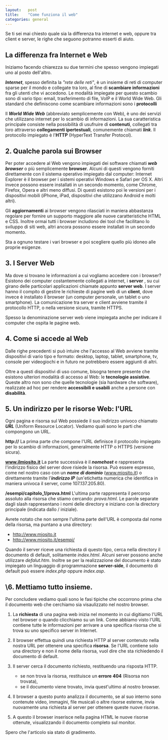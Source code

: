 ```yaml
---
layout:   post
title:    "Come funziona il web"
categories: general
---
```


Se ti sei mai chiesto quale sia la differenza tra internet e web, oppure tra client e server, le righe che seguono potranno esserti di aiuto.

## La differenza fra Internet e Web  

Iniziamo facendo chiarezza su due termini che spesso vengono impiegati uno al posto dell'altro.

<dfn>**Internet**</dfn>, spesso definita la *"rete delle reti"*, è un insieme di reti di computer sparse per il mondo e collegate tra loro, al fine di **scambiare informazioni** fra gli utenti che vi accedono.
Le modalità impiegate per questo scambio sono di vario tipo: email, trasferimento di file, VoIP e il World Wide Web. Gli standard che definiscono come scambiare informazioni sono i **protocolli**

Il <dfn>**World Wide Web**</dfn> (abbreviato semplicemente con Web), è uno dei servizi che utilizzano internet per lo scambio di informazioni. La sua caratteristica principale consiste nella possibilità di usufruire di **contenuti**, collegati tra loro attraverso **collegamenti ipertestuali**, comunemente chiamati <dfn>**link**</dfn>. Il protocollo impiegato è l'<abbr>**HTTP**</abbr> (HyperText Transfer Protocol).

## 2. Qualche parola sui Browser  

Per poter accedere al Web vengono impiegati dei software chiamati <dfn>**web browser**</dfn> o più semplicemente **browser**. Alcuni di questi vengono forniti direttamente con il sistema operativo impiegato dal computer: Internet Explorer è il browser per i sistemi operativi Windows e Safari per OS X. Altri invece possono essere installati in un secondo momento, come Chrome, Firefox, Opera e altri meno diffusi.
Di questi esistono poi le versioni per i dispositivi mobili (iPhone, iPad, dispositivi che utilizzano Android e molti altri).

Gli **aggiornamenti** ai browser vengono rilasciati in maniera abbastanza regolare per fornire un supporto maggiore alle nuove caratteristiche HTML e CSS.
Inoltre ormai tutti i browser includono dei tool che facilitano lo sviluppo di siti web, altri ancora possono essere installati in un secondo momento.

Sta a ognuno testare i vari browser e poi scegliere quello più idoneo alle proprie esigenze.

## 3. I Server Web

Ma dove si trovano le informazioni a cui vogliamo accedere con i browser?
Esistono dei computer costantemente collegati a internet, i **server** , su cui girano delle particolari applicazioni chiamate appunto **server web**. I server hanno il compito di gestire le richieste di pagine web di un **client**, dove invece è installato il browser (un computer personale, un tablet o uno smartphone). La comunicazione tra server e client avviene tramite il protocollo HTTP, o nella versione sicura, tramite HTTPS.

Spesso la denominazione server web viene impiegata anche per indicare il computer che ospita le pagine web.


## 4. Come si accede al Web

Dalle righe precedenti si può intuire che l'accesso al Web avviene tramite dispositivi di vario tipo e formato: desktop, laptop, tablet, smartphone, tv, console per videogiochi e in futuro ne potrebbero essere aggiunti di altri.

Oltre a questi dispositivi di uso comune, bisogna tenere presente che esistono ulteriori modalità di accesso al Web: le **tecnologie assistive**. Queste altro non sono che quelle tecnologie (sia hardware che software), realizzate ad hoc per rendere **accessibili e usabili** anche a persone con **disabilità**.

## 5. Un indirizzo per le risorse Web: l'URL

Ogni pagina e risorsa sul Web possiede il suo indirizzo univoco chiamato <dfn>**URL**</dfn> (Uniform Resource Locator).
Vediamo quali sono le parti che compongono un URL.

**http://**
La prima parte che compone l'URL definisce il protocollo impiegato per lo scambio di informazioni, generalmente HTTP o HTTPS (versione sicura).

**www.ilmiosito.it**
La parte successiva è il <dfn>**nomehost**</dfn> e rappresenta l'indirizzo fisico del server dove risiede la risorsa. Può essere espresso, come nel nostro caso con un <dfn>**nome di dominio**</dfn> (www.miosito.it) o direttamente tramite l'<dfn>**indirizzo IP**</dfn> (un'etichetta numerica che identifica in maniera univoca il server, come 107.137.205.80).

**/esempi/capitolo_1/prova.html**
L'ultima parte rappresenta il percorso assoluto alla risorsa che stiamo cercando: *prova.html*. Le parole separate dagli slash rappresentano i nomi delle directory e iniziano con la directory principale (indicata dallo / iniziale).

Avrete notato che non sempre l'ultima parte dell'URL è composta dal nome della risorsa, ma puntano a una directory:

* http://www.miosito.it
* http://www.miosito.it/esempi/

Quando il server riceve una richiesta di questo tipo, cerca nella directory il documento di default, solitamente *index.html*. Alcuni server possono anche utilizzare *defalut.htm*. Inoltre se per la realizzazione del documento è stato impiegato un linguaggio di programmazione **server-side**, il documento di default può essere *index.php* oppure *index.asp*.

## \6. Mettiamo tutto insieme.
Per concludere vediamo quali sono le fasi tipiche che occorrono prima che il documento web che cerchiamo sia visaulizzato nel nostro browser.

1. La **richiesta** di una pagina web inizia nel momento in cui digitiamo l'URL nel browser o quando clicchiamo su un link. Come abbiamo visto l'URL contiene tutte le informazioni per arrivare a una specifica risorsa che si trova su uno specifico server in Internet.
2. Il browser effettua quindi una richiesta HTTP al server contenuto nella nostra URL per ottenere una specifica **risorsa**. Se l'URL contiene solo una directory e non il nome della risorsa, vuol dire che sta richiedendo il documento di default.
3. Il server cerca il documento richiesto, restituendo una risposta HTTP.

    * se non trova la risorsa, restituisce un **errore 404** (Risorsa non trovata),
    * se il documento viene trovato, invia quest'ultimo al nostro browser.

4. Il browser a questo punto analizza il documento, se al suo interno sono contenute video, immagini, file musicali o altre risorse esterne, invia nuovamente una richiesta al server per ottenere queste nuove risorse.
5. A questo il browser inserisce nella pagina HTML le nuove risorse ottenute, visualizzando il documento completo sul monitor.

Spero che l'articolo sia stato di gradimento.
